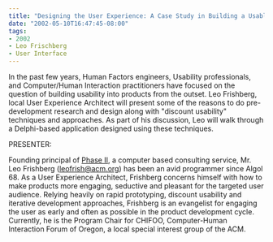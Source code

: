 ```yaml
---
title: "Designing the User Experience: A Case Study in Building a Usable Interface"
date: "2002-05-10T16:47:45-08:00"
tags:
- 2002
- Leo Frischberg
- User Interface
---
```


In the past few years, Human Factors engineers, Usability professionals, and Computer/Human Interaction practitioners have focused on the question of building usability into products from the outset.  Leo Frishberg, local User Experience Architect will present some of the reasons to do pre-development research and design along with "discount usability" techniques and approaches. As part of his discussion, Leo will walk through a Delphi-based application designed using these techniques.

PRESENTER:

Founding principal of [Phase II](http:/www.aracnet.com/~slam), a computer based consulting service, Mr. Leo Frishberg (leofrish@acm.org) has been an avid programmer since Algol 68. As a User Experience Architect, Frishberg concerns himself with how to make products more engaging, seductive and pleasant for the targeted user audience. Relying heavily on rapid prototyping, discount usability and iterative development approaches, Frishberg is an evangelist for engaging the user as early and often as possible in the product development cycle. Currently, he is the Program Chair for CHIFOO, Computer-Human Interaction Forum of Oregon, a local special interest group of the ACM.
